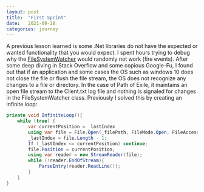 ```yaml
---
layout: post
title:  "First Sprint"
date:   2021-09-18
categories: journey
---
```

A previous lesson learned is some .Net libraries do not have the expected or wanted functionality that you would expect.  I spent hours trying to debug why the [FileSystemWatcher]( https://docs.microsoft.com/en-us/dotnet/api/system.io.filesystemwatcher?view=net-5.0) would randomly not work (fire events). After some deep diving in Stack Overflow and some copious Google-Fu, I found out that if an application and some cases the OS such as windows 10 does not close the file or flush the file stream, the OS does not recognize any changes to a file or directory. In the case of Path of Exile, it maintains an open file stream to the Client.txt log file and nothing is signaled for changes in the FileSystemWatcher class.  Previously I solved this by creating an infinite loop:

~~~ csharp
private void InfiniteLoop(){
	while (true) {
		var currentPosition = _lastIndex
		using var file = File.Open(_filePath, FileMode.Open, FileAccess,Read, FileShare.ReadWrite);
		_lastIndex = file.Length - 1;
		If (_lastIndex <= currentPosition) continue;
		file.Position = currentPosition;
		using var reader = new StreamReader(file);
		while (!reader.EndOfStream){
			ParseEntry(reader.ReadLine());
		}
	}
}
~~~
